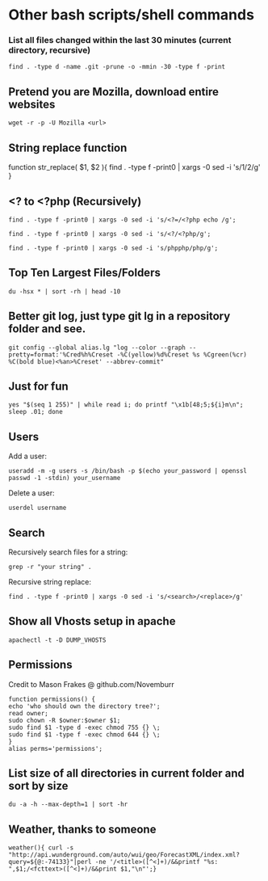 # Other bash scripts/shell commands

### List all files changed within the last 30 minutes (current directory, recursive)

`find . -type d -name .git -prune -o -mmin -30 -type f -print`

## Pretend you are Mozilla, download entire websites

`wget -r -p -U Mozilla <url>`

## String replace function
function str_replace( $1, $2 ){
  find . -type f -print0 | xargs -0 sed -i 's/$1/$2/g'
}

## <? to <?php (Recursively)

`find . -type f -print0 | xargs -0 sed -i 's/<?=/<?php echo /g';`

`find . -type f -print0 | xargs -0 sed -i 's/<?/<?php/g';`

`find . -type f -print0 | xargs -0 sed -i 's/phpphp/php/g';`

## Top Ten Largest Files/Folders

`du -hsx * | sort -rh | head -10`

## Better git log, just type git lg in a repository folder and see.

`git config --global alias.lg "log --color --graph --pretty=format:'%Cred%h%Creset -%C(yellow)%d%Creset %s %Cgreen(%cr) %C(bold blue)<%an>%Creset' --abbrev-commit"`

## Just for fun

`yes "$(seq 1 255)" | while read i; do printf "\x1b[48;5;${i}m\n"; sleep .01; done`

## Users

Add a user:

`useradd -m -g users -s /bin/bash -p $(echo your_password | openssl passwd -1 -stdin) your_username`

Delete a user:

`userdel username`

## Search

Recursively search files for a string:

`grep -r "your string" .`

Recursive string replace:

`find . -type f -print0 | xargs -0 sed -i 's/<search>/<replace>/g'`

## Show all Vhosts setup in apache

`apachectl -t -D DUMP_VHOSTS`

## Permissions

Credit to Mason Frakes @ github.com/Novemburr

```
function permissions() {
echo 'who should own the directory tree?';
read owner;
sudo chown -R $owner:$owner $1;
sudo find $1 -type d -exec chmod 755 {} \;
sudo find $1 -type f -exec chmod 644 {} \;
}
alias perms='permissions';
```

## List size of all directories in current folder and sort by size

`du -a -h --max-depth=1 | sort -hr`

## Weather, thanks to someone

`weather(){ curl -s "http://api.wunderground.com/auto/wui/geo/ForecastXML/index.xml?query=${@:-74133}"|perl -ne '/<title>([^<]+)/&&printf "%s: ",$1;/<fcttext>([^<]+)/&&print $1,"\n"';}`
